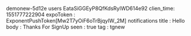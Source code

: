 demonew-5d12e
  users
    EataSiGGEyP8QfKdsRylWD614e92
      clien_time: 1551777222904
      expoToken : ExponentPushToken[Mw2T7yOiF6oTrBjqyIW_2M]
      notifications
        title : Hello
        body : Thanks For SignUp
        seen : true
        tag : tgnew

